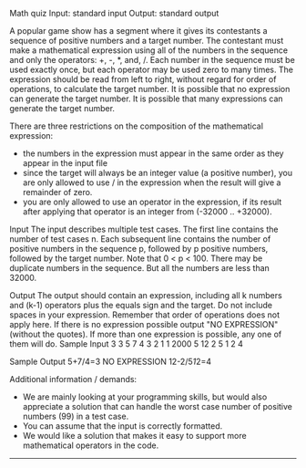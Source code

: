Math quiz
Input: standard input
Output: standard output

A popular game show has a segment where it gives its contestants a sequence of positive numbers and a target number.
The contestant must make a mathematical expression using all of the numbers in the sequence and only the operators: +, -, *, and, /.
Each number in the sequence must be used exactly once, but each operator may be used zero to many times.
The expression should be read from left to right, without regard for order of operations, to calculate the target number.
It is possible that no expression can generate the target number. It is possible that many expressions can generate the target number.

There are three restrictions on the composition of the mathematical expression:
*  the numbers in the expression must appear in the same order as they appear in the input file
*  since the target will always be an integer value (a positive number), 
   you are only allowed to use / in the expression when the result will give a remainder of zero.
*  you are only allowed to use an operator in the expression,
   if its result after applying that operator is an integer from (-32000 .. +32000).

Input
The input describes multiple test cases. The first line contains the number of test cases n.
Each subsequent line contains the number of positive numbers in the sequence p, followed by p positive numbers, followed by the target number. Note that 0 < p < 100. There may be duplicate numbers in the sequence. But all the numbers are less than 32000.

Output
The output should contain an expression, including all k numbers and (k-1) operators plus the equals sign and the target. Do not include spaces in your expression. Remember that order of operations does not apply here. If there is no expression possible output "NO EXPRESSION" (without the quotes). If more than one expression is possible, any one of them will do.
Sample Input
3
3 5 7 4 3
2 1 1 2000
5 12 2 5 1 2 4

Sample Output
5+7/4=3
NO EXPRESSION
12-2/5*1*2=4

Additional information / demands:
* We are mainly looking at your programming skills, but would also appreciate a solution that can handle the worst case number of positive numbers (99) in a test case.
* You can assume that the input is correctly formatted.
* We would like a solution that makes it easy to support more mathematical operators in the code.
---
